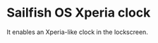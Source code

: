 Sailfish OS Xperia clock
=========================

It enables an Xperia-like clock in the lockscreen.

